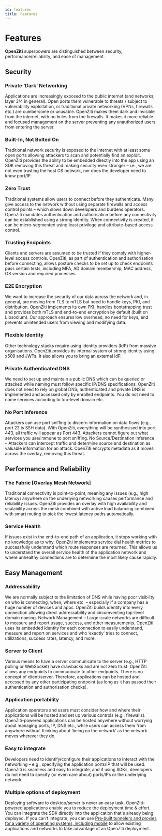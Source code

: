 ```yaml
---
id: features
title: Features
---
```


# Features

**OpenZiti** superpowers are distinguished between security, performance/reliability, and ease of management. 

## Security

### Private ‘Dark’ Networking
Applications are increasingly exposed to the public internet (and networks, layer 3/4 in general). Open ports them vulnerable to threats / subject to vulnerability exploitation, or traditional private networking (VPNs, firewalls etc.) are cumbersome or unusable. OpenZiti makes them dark and invisible from the internet, with no holes from the firewalls. It makes it more reliable and focused management on the server preventing any unauthorized users from entering the server.

### Built-In, Not Bolted On
Traditional network security is exposed to the internet with at least some open ports allowing attackers to scan and potentially find an exploit. OpenZiti provides the ability to be embedded directly into the app using an SDK removing this threat and making security even stronger – i.e., we are not even trusting the host OS network, nor does the developer need to know port/IP.

### Zero Trust
Traditional systems allow users to connect before they authenticate. Many give access to the network without using separate firewalls and access control points – which slows down developers and burdens operators. OpenZiti mandates authentication and authorisation before any connectivity can be established using a strong identity. When connectivity is created, it can be micro-segmented using least privilege and attribute-based access control.

### Trusting Endpoints 
Clients and servers are assumed to be trusted if they comply with higher-level access controls. OpenZiti, as part of authentication and authorisation before connecting, allows posture checks to be set up to check endpoints pass certain tests, including MFA, AD domain membership, MAC address, OS version and required processes.

### E2E Encryption 
We want to increase the security of our data across the network and, in general, are moving from TLS to mTLS but need to handle keys, PKI, and distribution. OpenZiti implements its own PKI, handles bootstrapping trust and provides both mTLS and end-to-end encryption by default (built on Libsodium). Our approach ensures low overhead, no need for keys, and prevents unintended users from viewing and modifying data.

### Flexible Identity 
Other technology stacks require using identity providers (IdP) from massive organisations. OpenZiti provides its internal system of strong identity using x509 and JWTs. It also allows you to bring an external IdP.

### Private Authenticated DNS 
We need to set up and maintain a public DNS which can be queried or attacked while naming must follow specific IP/DNS specifications. OpenZiti does not need to rely on global DNS; authenticated and private DNS is implemented and accessed only by enrolled endpoints. You do not need to name services according to top-level domain etc.

### No Port Inference 
Attackers can use port sniffing to discern information on data flows (e.g., port 22 is SSH data). With OpenZiti, everything will be synthesised into port 443, all traffic will appear as Port 443. Attackers cannot figure out what services you use/immune to port sniffing.
No Source/Destination Inference – Attackers can intercept traffic and determine source and destination as valuable information for an attack. OpenZiti encrypts metadata as it moves across the overlay, removing this threat.

## Performance and Reliability

### The Fabric [Overlay Mesh Network] 
Traditional connectivity is point-to-point, meaning any issues (e.g., high latency) anywhere on the underlying networking causes performance and reliability issues. OpenZiti provides an overlay with high availability and scalability across the mesh combined with active load balancing combined with smart routing to pick the lowest latency paths automatically.

### Service Health 
If issues exist in the end-to-end path of an application, it stops working with no knowledge as to why. OpenZiti implements service dial health metrics to successfully understand which route responses are returned. This allows us to understand the overall service health of the application network and where unhealthy connections are to determine the most likely cause rapidly.
 
## Easy Management

### Addressability 
We are normally subject to the limitation of DNS while having poor visibility on who is connecting, when, where etc. – especially if a company has a huge number of devices and apps. OpenZiti builds identity into every connection allowing direct addressability and circumventing top-level domain naming.
Network Management – Large-scale networks are difficult to measure and report usage, success, and other measurements. OpenZiti uses its embedded identity for each connection to easily understand, measure and report on services and who ‘exactly’ tries to connect, utilizations, success rates, latency, and more.

### Server to Client 
Various means to have a server communicate to the server (e.g., HTTP polling or WebSocket) have drawbacks and are not zero trust. OpenZiti allows any endpoints to communicate to other endpoints. There is no concept of client/server. Therefore, applications can be hosted and accessed by any other participating endpoint (as long as it has passed their authentication and authorisation checks).

### Application portability 
Application operators and users must consider how and where their applications will be hosted and set up various controls (e.g., firewalls). OpenZiti-powered applications can be hosted anywhere without worrying about managing ports, IP, DNS etc., while users can access them from anywhere without thinking about ‘being on the network’ as the network moves wherever they do.

### Easy to integrate 
Developers need to identify/configure their applications to interact with the networking – e.g., specifying the application ports/IP that will be used. OpenZiti is seamless and easy to integrate, and if using SDKs, developers do not need to specify (or even care about) ports/IPs or the underlying network.

### Multiple options of deployment
Deploying software to desktop/server is never an easy task. OpenZiti-powered applications enable you to reduce the deployment time & effort. You can integrate the SDK directly into the application that's already being deployed. If you can't integrate, you can use [Pre-built tunnelers and proxies for a variety of operating systems, including mobile](../core-concepts/clients/tunnelers) to allow existing applications and networks to take advantage of an OpenZiti deployment.
